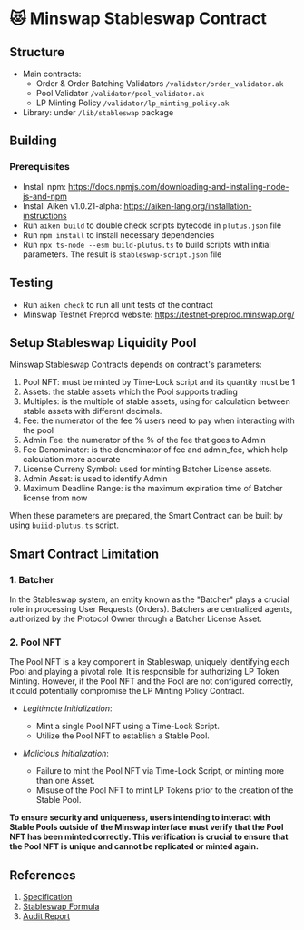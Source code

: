 # 😻 Minswap Stableswap Contract

## Structure
- Main contracts:
  - Order & Order Batching Validators `/validator/order_validator.ak`
  - Pool Validator `/validator/pool_validator.ak`
  - LP Minting Policy `/validator/lp_minting_policy.ak`
- Library: under `/lib/stableswap` package

## Building

### Prerequisites
- Install npm: https://docs.npmjs.com/downloading-and-installing-node-js-and-npm
- Install Aiken v1.0.21-alpha: https://aiken-lang.org/installation-instructions
- Run `aiken build` to double check scripts bytecode in `plutus.json` file 
- Run `npm install` to install necessary dependencies 
- Run `npx ts-node --esm build-plutus.ts` to build scripts with initial parameters. The result is `stableswap-script.json` file

## Testing

- Run `aiken check` to run all unit tests of the contract
- Minswap Testnet Preprod website: https://testnet-preprod.minswap.org/

## Setup Stableswap Liquidity Pool
Minswap Stableswap Contracts depends on contract's parameters: 

1. Pool NFT: must be minted by Time-Lock script and its quantity must be 1
2. Assets: the stable assets which the Pool supports trading
3. Multiples: is the multiple of stable assets, using for calculation between stable assets with different decimals.
4. Fee: the numerator of the fee % users need to pay when interacting with the pool
5. Admin Fee: the numerator of the % of the fee that goes to Admin
6. Fee Denominator: is the denominator of fee and admin_fee, which help calculation more accurate
7. License Curreny Symbol: used for minting Batcher License assets. 
8. Admin Asset: is used to identify Admin
9. Maximum Deadline Range: is the maximum expiration time of Batcher license from now

When these parameters are prepared, the Smart Contract can be built by using `buiid-plutus.ts` script. 

## Smart Contract Limitation

### 1. Batcher
In the Stableswap system, an entity known as the "Batcher" plays a crucial role in processing User Requests (Orders). Batchers are centralized agents, authorized by the Protocol Owner through a Batcher License Asset.

### 2. Pool NFT
The Pool NFT is a key component in Stableswap, uniquely identifying each Pool and playing a pivotal role. It is responsible for authorizing LP Token Minting. However, if the Pool NFT and the Pool are not configured correctly, it could potentially compromise the LP Minting Policy Contract.

- *Legitimate Initialization*:

  - Mint a single Pool NFT using a Time-Lock Script.
  - Utilize the Pool NFT to establish a Stable Pool.

- *Malicious Initialization*:
  - Failure to mint the Pool NFT via Time-Lock Script, or minting more than one Asset.
  - Misuse of the Pool NFT to mint LP Tokens prior to the creation of the Stable Pool.

**To ensure security and uniqueness, users intending to interact with Stable Pools outside of the Minswap interface must verify that the Pool NFT has been minted correctly. This verification is crucial to ensure that the Pool NFT is unique and cannot be replicated or minted again.**
## References

1. [Specification](/stableswap-docs/stableswap-spec.md)
2. [Stableswap Formula](/stableswap-docs/formula.md)
3. [Audit Report](/audit-report/TxPipe-audit-report.pdf)